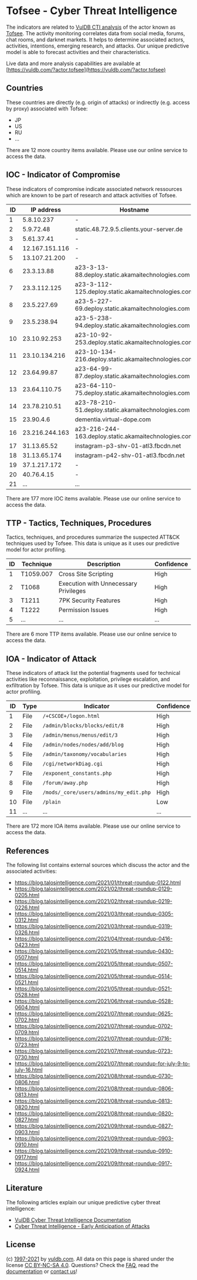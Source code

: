 # Tofsee - Cyber Threat Intelligence

The indicators are related to [VulDB CTI analysis](https://vuldb.com/?doc.cti) of the actor known as [Tofsee](https://vuldb.com/?actor.tofsee). The activity monitoring correlates data from social media, forums, chat rooms, and darknet markets. It helps to determine associated actors, activities, intentions, emerging research, and attacks. Our unique predictive model is able to forecast activities and their characteristics.

Live data and more analysis capabilities are available at [https://vuldb.com/?actor.tofsee](https://vuldb.com/?actor.tofsee)

## Countries

These countries are directly (e.g. origin of attacks) or indirectly (e.g. access by proxy) associated with Tofsee:

* JP
* US
* RU
* ...

There are 12 more country items available. Please use our online service to access the data.

## IOC - Indicator of Compromise

These indicators of compromise indicate associated network ressources which are known to be part of research and attack activities of Tofsee.

ID | IP address | Hostname | Confidence
-- | ---------- | -------- | ----------
1 | 5.8.10.237 | - | High
2 | 5.9.72.48 | static.48.72.9.5.clients.your-server.de | High
3 | 5.61.37.41 | - | High
4 | 12.167.151.116 | - | High
5 | 13.107.21.200 | - | High
6 | 23.3.13.88 | a23-3-13-88.deploy.static.akamaitechnologies.com | High
7 | 23.3.112.125 | a23-3-112-125.deploy.static.akamaitechnologies.com | High
8 | 23.5.227.69 | a23-5-227-69.deploy.static.akamaitechnologies.com | High
9 | 23.5.238.94 | a23-5-238-94.deploy.static.akamaitechnologies.com | High
10 | 23.10.92.253 | a23-10-92-253.deploy.static.akamaitechnologies.com | High
11 | 23.10.134.216 | a23-10-134-216.deploy.static.akamaitechnologies.com | High
12 | 23.64.99.87 | a23-64-99-87.deploy.static.akamaitechnologies.com | High
13 | 23.64.110.75 | a23-64-110-75.deploy.static.akamaitechnologies.com | High
14 | 23.78.210.51 | a23-78-210-51.deploy.static.akamaitechnologies.com | High
15 | 23.90.4.6 | dementia.virtual-dope.com | High
16 | 23.216.244.163 | a23-216-244-163.deploy.static.akamaitechnologies.com | High
17 | 31.13.65.52 | instagram-p3-shv-01-atl3.fbcdn.net | High
18 | 31.13.65.174 | instagram-p42-shv-01-atl3.fbcdn.net | High
19 | 37.1.217.172 | - | High
20 | 40.76.4.15 | - | High
21 | ... | ... | ...

There are 177 more IOC items available. Please use our online service to access the data.

## TTP - Tactics, Techniques, Procedures

Tactics, techniques, and procedures summarize the suspected ATT&CK techniques used by Tofsee. This data is unique as it uses our predictive model for actor profiling.

ID | Technique | Description | Confidence
-- | --------- | ----------- | ----------
1 | T1059.007 | Cross Site Scripting | High
2 | T1068 | Execution with Unnecessary Privileges | High
3 | T1211 | 7PK Security Features | High
4 | T1222 | Permission Issues | High
5 | ... | ... | ...

There are 6 more TTP items available. Please use our online service to access the data.

## IOA - Indicator of Attack

These indicators of attack list the potential fragments used for technical activities like reconnaissance, exploitation, privilege escalation, and exfiltration by Tofsee. This data is unique as it uses our predictive model for actor profiling.

ID | Type | Indicator | Confidence
-- | ---- | --------- | ----------
1 | File | `/+CSCOE+/logon.html` | High
2 | File | `/admin/blocks/blocks/edit/8` | High
3 | File | `/admin/menus/menus/edit/3` | High
4 | File | `/admin/nodes/nodes/add/blog` | High
5 | File | `/admin/taxonomy/vocabularies` | High
6 | File | `/cgi/networkDiag.cgi` | High
7 | File | `/exponent_constants.php` | High
8 | File | `/forum/away.php` | High
9 | File | `/mods/_core/users/admins/my_edit.php` | High
10 | File | `/plain` | Low
11 | ... | ... | ...

There are 172 more IOA items available. Please use our online service to access the data.

## References

The following list contains external sources which discuss the actor and the associated activities:

* https://blog.talosintelligence.com/2021/01/threat-roundup-0122.html
* https://blog.talosintelligence.com/2021/02/threat-roundup-0129-0205.html
* https://blog.talosintelligence.com/2021/02/threat-roundup-0219-0226.html
* https://blog.talosintelligence.com/2021/03/threat-roundup-0305-0312.html
* https://blog.talosintelligence.com/2021/03/threat-roundup-0319-0326.html
* https://blog.talosintelligence.com/2021/04/threat-roundup-0416-0423.html
* https://blog.talosintelligence.com/2021/05/threat-roundup-0430-0507.html
* https://blog.talosintelligence.com/2021/05/threat-roundup-0507-0514.html
* https://blog.talosintelligence.com/2021/05/threat-roundup-0514-0521.html
* https://blog.talosintelligence.com/2021/05/threat-roundup-0521-0528.html
* https://blog.talosintelligence.com/2021/06/threat-roundup-0528-0604.html
* https://blog.talosintelligence.com/2021/07/threat-roundup-0625-0702.html
* https://blog.talosintelligence.com/2021/07/threat-roundup-0702-0709.html
* https://blog.talosintelligence.com/2021/07/threat-roundup-0716-0723.html
* https://blog.talosintelligence.com/2021/07/threat-roundup-0723-0730.html
* https://blog.talosintelligence.com/2021/07/threat-roundup-for-july-9-to-july-16.html
* https://blog.talosintelligence.com/2021/08/threat-roundup-0730-0806.html
* https://blog.talosintelligence.com/2021/08/threat-roundup-0806-0813.html
* https://blog.talosintelligence.com/2021/08/threat-roundup-0813-0820.html
* https://blog.talosintelligence.com/2021/08/threat-roundup-0820-0827.html
* https://blog.talosintelligence.com/2021/09/threat-roundup-0827-0903.html
* https://blog.talosintelligence.com/2021/09/threat-roundup-0903-0910.html
* https://blog.talosintelligence.com/2021/09/threat-roundup-0910-0917.html
* https://blog.talosintelligence.com/2021/09/threat-roundup-0917-0924.html

## Literature

The following articles explain our unique predictive cyber threat intelligence:

* [VulDB Cyber Threat Intelligence Documentation](https://vuldb.com/?doc.cti)
* [Cyber Threat Intelligence - Early Anticipation of Attacks](https://www.scip.ch/en/?labs.20201022)

## License

(c) [1997-2021](https://vuldb.com/?doc.changelog) by [vuldb.com](https://vuldb.com/?doc.about). All data on this page is shared under the license [CC BY-NC-SA 4.0](https://creativecommons.org/licenses/by-nc-sa/4.0/). Questions? Check the [FAQ](https://vuldb.com/?doc.faq), read the [documentation](https://vuldb.com/?doc) or [contact us](https://vuldb.com/?contact)!
